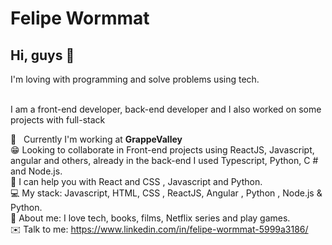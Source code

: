 # Felipe Wormmat


## Hi, guys 👋

I'm loving with programming and solve problems using tech.

<br />  I am a front-end developer, back-end developer and I also worked on some projects with full-stack

:bank: &nbsp;  Currently I'm working at **GrappeValley**
<br/>😁   Looking to collaborate in Front-end projects using ReactJS, Javascript, angular and others, already in the back-end I used Typescript, Python, C # and Node.js.
<br/>🏫   I can help you with React and CSS , Javascript and Python.
<br/>💻   My stack: Javascript, HTML, CSS , ReactJS, Angular , Python , Node.js & Python.
<br/>💬   About me: I love tech, books, films, Netflix series and play games.
<br/>✉️   Talk to me: https://www.linkedin.com/in/felipe-wormmat-5999a3186/
